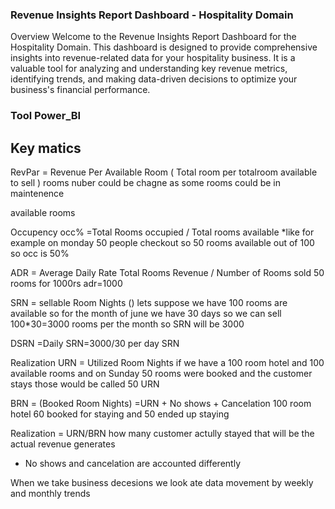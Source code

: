 ### Revenue Insights Report Dashboard - Hospitality Domain
Overview
Welcome to the Revenue Insights Report Dashboard for the Hospitality Domain. This dashboard is designed to provide comprehensive insights into revenue-related data for your hospitality business. It is a valuable tool for analyzing and understanding key revenue metrics, identifying trends, and making data-driven decisions to optimize your business's financial performance.

### Tool Power_BI

Key matics
----------
RevPar = Revenue Per Available Room ( Total room per totalroom available to sell )
rooms nuber could be chagne as some rooms could be in maintenence

available rooms

Occupency occ% =Total Rooms occupied / Total rooms available 
*like for example on monday 50 people checkout so 50 rooms available out of 100 so occ is 50%

ADR    = Average Daily Rate
Total Rooms Revenue / Number of Rooms sold
50 rooms for 1000rs adr=1000 

SRN    = sellable Room Nights ()
lets suppose we have 100 rooms are available so for the month of june 
we have 30 days so we can sell 100*30=3000 rooms per the month
so SRN will be 3000

DSRN =Daily SRN=3000/30 per day SRN

Realization
URN =  Utilized Room Nights
if we have a 100 room hotel and 100 available rooms and 
on Sunday 50 rooms were booked and the customer stays those would be called 50 URN

BRN = (Booked Room Nights) =URN + No shows + Cancelation
100 room hotel 60 booked for staying and 50 ended up staying

Realization = URN/BRN
how many customer actully stayed that will be the actual revenue generates

* No shows and cancelation are accounted differently

When we take business decesions we look ate data movement 
by weekly and monthly trends

